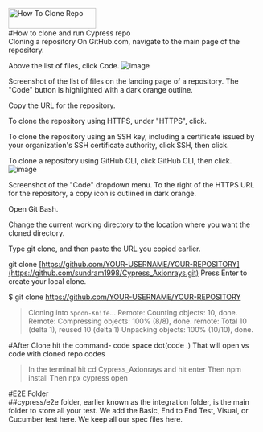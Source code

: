 <a href="![image](https://github.com/sundram1998/Cypress_Axionrays/assets/67402167/585b346a-5cb6-4c40-830a-316413e27e0a)
" target="_blank"><img src="https://cdn.buymeacoffee.com/buttons/default-orange.png" alt="How To Clone Repo" height="41" width="174"></a><br/>
#How to clone and run Cypress repo<br/>
Cloning a repository
On GitHub.com, navigate to the main page of the repository.

Above the list of files, click  Code.
![image](https://github.com/sundram1998/Cypress_Axionrays/assets/67402167/b04482b0-bb9a-4472-83b4-9d2ac69f36e5)



Screenshot of the list of files on the landing page of a repository. The "Code" button is highlighted with a dark orange outline.

Copy the URL for the repository.

To clone the repository using HTTPS, under "HTTPS", click.

To clone the repository using an SSH key, including a certificate issued by your organization's SSH certificate authority, click SSH, then click.

To clone a repository using GitHub CLI, click GitHub CLI, then click.
![image](https://github.com/sundram1998/Cypress_Axionrays/assets/67402167/88b9ffc2-f15a-4774-ac39-b2b3ba55e496)



Screenshot of the "Code" dropdown menu. To the right of the HTTPS URL for the repository, a copy icon is outlined in dark orange.

Open Git Bash.

Change the current working directory to the location where you want the cloned directory.

Type git clone, and then paste the URL you copied earlier.

git clone [https://github.com/YOUR-USERNAME/YOUR-REPOSITORY](https://github.com/sundram1998/Cypress_Axionrays.git)
Press Enter to create your local clone.

$ git clone https://github.com/YOUR-USERNAME/YOUR-REPOSITORY
> Cloning into `Spoon-Knife`...
> Remote: Counting objects: 10, done.
> Remote: Compressing objects: 100% (8/8), done.
> remote: Total 10 (delta 1), reused 10 (delta 1)
> Unpacking objects: 100% (10/10), done.

#After Clone hit the command- code space dot(code .) That will open vs code with cloned repo codes
> In the terminal hit cd Cypress_Axionrays and hit enter
> Then npm install
> Then npx cypress open


#E2E Folder<br/>
##cypress/e2e folder, earlier known as the integration folder, is the main folder to store all your test. We add the Basic, End to End Test, Visual, or Cucumber test here. We keep all our spec files here.<br/>
